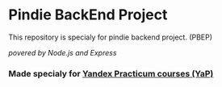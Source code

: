 # Pindie BackEnd Project

This repository is specialy for pindie backend project. (PBEP)

_povered by Node.js and Express_

### Made specialy for [Yandex Practicum courses (YaP)](https://practicum.yandex.ru)

